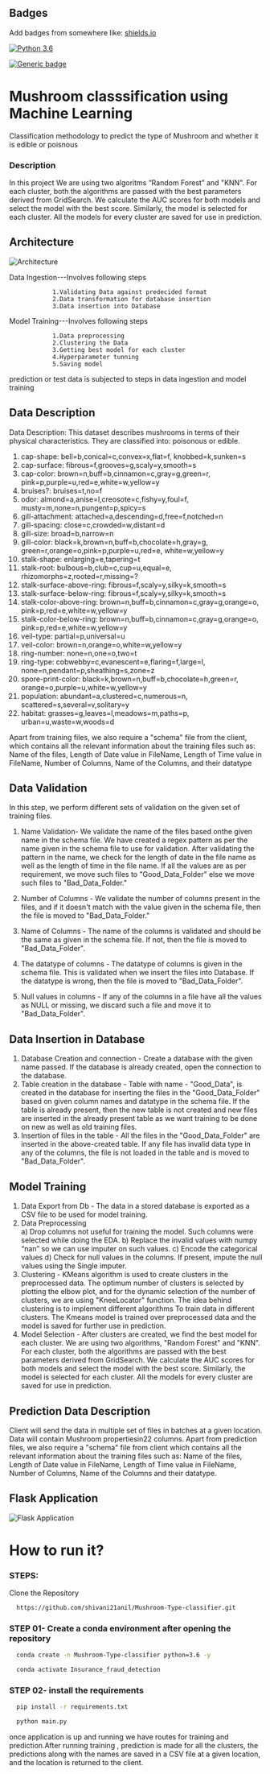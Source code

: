 
## Badges

Add badges from somewhere like: [shields.io](https://shields.io/)

[![Python 3.6](https://img.shields.io/badge/python-3.6-blue.svg)](https://www.python.org/downloads/release/python-360/)

[![Generic badge](https://img.shields.io/badge/Flask-v1.1.1-<COLOR>.svg)](https://shields.io/)
# Mushroom classsification using Machine Learning
Classification methodology to predict the type of Mushroom and whether it is edible or poisnous
### Description
In this project We are using two algoritms “Random Forest” and "KNN". For each cluster, both the algorithms are passed with the best parameters derived from GridSearch. We calculate the AUC scores for both models and select the model with the best score. Similarly, the model is selected for each cluster. All the models for every cluster are saved for use in prediction.


## Architecture

![Architecture](Architecture.jpg) 


Data Ingestion---Involves following steps

                1.Validating Data against predecided format
                2.Data transformation for database insertion
                3.Data insertion into Database

Model Training---Involves following steps

                1.Data preprocessing
                2.Clustering the Data
                3.Getting best model for each cluster
                4.Hyperparameter tunning
                5.Saving model
prediction or test data is subjected to steps in data ingestion and model training
                
## Data Description
Data Description: This dataset describes mushrooms in terms of their physical characteristics. They are classified into: poisonous or edible.

1. cap-shape: bell=b,conical=c,convex=x,flat=f, knobbed=k,sunken=s 
2. cap-surface: fibrous=f,grooves=g,scaly=y,smooth=s 
3. cap-color: brown=n,buff=b,cinnamon=c,gray=g,green=r, pink=p,purple=u,red=e,white=w,yellow=y 
4. bruises?: bruises=t,no=f 
5. odor: almond=a,anise=l,creosote=c,fishy=y,foul=f, musty=m,none=n,pungent=p,spicy=s 
6. gill-attachment: attached=a,descending=d,free=f,notched=n 
7. gill-spacing: close=c,crowded=w,distant=d 
8. gill-size: broad=b,narrow=n 
9. gill-color: black=k,brown=n,buff=b,chocolate=h,gray=g, green=r,orange=o,pink=p,purple=u,red=e, white=w,yellow=y 
10. stalk-shape: enlarging=e,tapering=t 
11. stalk-root: bulbous=b,club=c,cup=u,equal=e, rhizomorphs=z,rooted=r,missing=? 
12. stalk-surface-above-ring: fibrous=f,scaly=y,silky=k,smooth=s 
13. stalk-surface-below-ring: fibrous=f,scaly=y,silky=k,smooth=s 
14. stalk-color-above-ring: brown=n,buff=b,cinnamon=c,gray=g,orange=o, pink=p,red=e,white=w,yellow=y 
15. stalk-color-below-ring: brown=n,buff=b,cinnamon=c,gray=g,orange=o, pink=p,red=e,white=w,yellow=y 
16. veil-type: partial=p,universal=u 
17. veil-color: brown=n,orange=o,white=w,yellow=y 
18. ring-number: none=n,one=o,two=t 
19. ring-type: cobwebby=c,evanescent=e,flaring=f,large=l, none=n,pendant=p,sheathing=s,zone=z 
20. spore-print-color: black=k,brown=n,buff=b,chocolate=h,green=r, orange=o,purple=u,white=w,yellow=y 
21. population: abundant=a,clustered=c,numerous=n, scattered=s,several=v,solitary=y 
22. habitat: grasses=g,leaves=l,meadows=m,paths=p, urban=u,waste=w,woods=d

Apart from training files, we also require a "schema" file from the client, which contains all the relevant information about the training files such as:
Name of the files, Length of Date value in FileName, Length of Time value in FileName, Number of Columns, Name of the Columns, and their datatype

## Data Validation 
In this step, we perform different sets of validation on the given set of training files.  
1.	 Name Validation- We validate the name of the files based onthe given name in the schema file. We have created a regex pattern as per the name given in the schema file to use for validation. After validating the pattern in the name, we check for the length of date in the file name as well as the length of time in the file name. If all the values are as per requirement, we move such files to "Good_Data_Folder" else we move such files to "Bad_Data_Folder."

2.	 Number of Columns - We validate the number of columns present in the files, and if it doesn't match with the value given in the schema file, then the file is moved to "Bad_Data_Folder."


3.	 Name of Columns - The name of the columns is validated and should be the same as given in the schema file. If not, then the file is moved to "Bad_Data_Folder".

4.	The datatype of columns - The datatype of columns is given in the schema file. This is validated when we insert the files into Database. If the datatype is wrong, then the file is moved to "Bad_Data_Folder".


5.	Null values in columns - If any of the columns in a file have all the values as NULL or missing, we discard such a file and move it to "Bad_Data_Folder".


## Data Insertion in Database

1) Database Creation and connection - Create a database with the given name passed. If the database is already created, open the connection to the database. 
2) Table creation in the database - Table with name - "Good_Data", is created in the database for inserting the files in the "Good_Data_Folder" based on given column names and datatype in the schema file. If the table is already present, then the new table is not created and new files are inserted in the already present table as we want training to be done on new as well as old training files.     
3) Insertion of files in the table - All the files in the "Good_Data_Folder" are inserted in the above-created table. If any file has invalid data type in any of the columns, the file is not loaded in the table and is moved to "Bad_Data_Folder".

## Model Training 
1) Data Export from Db - The data in a stored database is exported as a CSV file to be used for model training.
2) Data Preprocessing   
   a) Drop columns not useful for training the model. Such columns were selected while doing the EDA.
   b) Replace the invalid values with numpy “nan” so we can use imputer on such values.
   c) Encode the categorical values
   d) Check for null values in the columns. If present, impute the null values using the Single imputer.
3) Clustering - KMeans algorithm is used to create clusters in the preprocessed data. The optimum number of clusters is selected by plotting the elbow plot, and for the dynamic selection of the number of clusters, we are using "KneeLocator" function. The idea behind clustering is to implement different algorithms
To train data in different clusters. The Kmeans model is trained over preprocessed data and the model is saved for further use in prediction.
4) Model Selection - After clusters are created, we find the best model for each cluster. We are using two algorithms, "Random Forest" and "KNN". For each cluster, both the algorithms are passed with the best parameters derived from GridSearch. We calculate the AUC scores for both models and select the model with the best score. Similarly, the model is selected for each cluster. All the models for every cluster are saved for use in prediction.

## Prediction Data Description

Client will send the data in multiple set of files in batches at a given location. Data will contain Mushroom propertiesin22 columns.
Apart from prediction files, we also require a "schema" file from client which contains all the relevant information about the training files such as:
Name of the files, Length of Date value in FileName, Length of Time value in FileName, Number of Columns, Name of the Columns and their datatype.


## Flask Application  

![Flask Application](flask_app.PNG)


# How to run it?

### STEPS:
Clone the Repository

```bash
  https://github.com/shivani21anil/Mushroom-Type-classifier.git
```
### STEP 01- Create a conda environment after opening the repository

```bash
  conda create -n Mushroom-Type-classifier python=3.6 -y

```
```bash
  conda activate Insurance_fraud_detection

```
### STEP 02- install the requirements
```bash
  pip install -r requirements.txt

```
```bash
  python main.py

```
once application is up and running we have routes for training and prediction.After running training , prediction is made for all the clusters, the predictions along with the names are saved in a CSV file at a given location, and the location is returned to the client.


